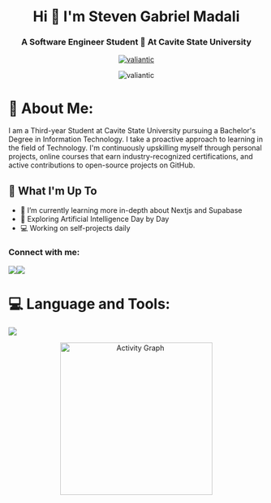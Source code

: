 <h1 align="center">Hi 👋 I'm Steven Gabriel Madali</h1>
<h3 align="center">A Software Engineer Student 🚀 At Cavite State University</h3>


<p align="center">
  <a href="https://github.com/ryo-ma/github-profile-trophy">
    <img src="https://github-profile-trophy.vercel.app/?username=valiantic&title=MultiLanguage,Commits,Repositories,Experience,Followers,Stars&column=-1" alt="valiantic" />
  </a>
</p>
<p align="center"><img align="center" src="https://github-readme-streak-stats.herokuapp.com/?user=valiantic&theme=highcontrast" alt="valiantic" /></p>


# 💫 About Me:
I am a Third-year Student at Cavite State University pursuing a Bachelor's Degree in Information Technology. I take a proactive approach to learning in the field of Technology. I'm continuously upskilling myself through personal projects, online courses that earn industry-recognized certifications, and active contributions to open-source projects on GitHub.

## 🚀 What I'm Up To

- 🌱 I’m currently learning more in-depth about Nextjs and Supabase
- 🤖 Exploring Artificial Intelligence Day by Day
- 💻  Working on self-projects daily

<h3 align="left">Connect with me:</h3>
<div align="left">
<!--   <a href="https://www.linkedin.com/in/steven-madali" target="blank"><img align="center" src="https://raw.githubusercontent.com/rahuldkjain/github-profile-readme-generator/master/src/images/icons/Social/linked-in-alt.svg" alt="www.linkedin.com/in/steven-gabriel-madali-27201b268" height="30" width="40" /></a>
<a href="https://www.instagram.com/stevemadali/" target="blank"><img align="center" src="https://raw.githubusercontent.com/rahuldkjain/github-profile-readme-generator/master/src/images/icons/Social/instagram.svg" alt="https://www.instagram.com/stevemadali/" height="30" width="40" /></a> -->
<a href="https://www.linkedin.com/in/steven-madali/"><img src="https://img.shields.io/badge/LinkedIn-%230077B5.svg?&style=for-the-badge&logo=linkedin&logoColor=white"></a><a href="https://instagram.com/stevemadali"><img src="https://img.shields.io/badge/Instagram-%23E4405F.svg?&style=for-the-badge&logo=instagram&logoColor=white"></a>

# 💻 Language and Tools:
<p align="left">
  <a href="https://skillicons.dev">
    <img src="https://skillicons.dev/icons?i=html,css,bootstrap,figma,git,github,javascript,typescript,react,nextjs,tailwind,supabase,python,mysql,php&theme=dark" />
  </a>
</p> 

<div align="center">
   <img src="https://github-readme-activity-graph.vercel.app/graph?username=valiantic&radius=16&theme=highcontrast&area=true&order=5" height="300" alt="Activity Graph"  />
</div>
